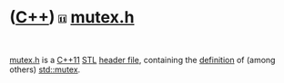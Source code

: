 



 

 

 

 

 

([C++](Cpp.md)) ![C++11](PicCpp11.png) [mutex.h](CppMutexH.md)
================================================================

 

[mutex.h](CppMutexH.md) is a [C++11](Cpp11.md) [STL](CppStl.htm)
[header file](CppHeaderFile.md), containing the
[definition](CppDefinition.md) of (among others)
[std::mutex](CppMutex.md).

 

 

 

 

 





 



